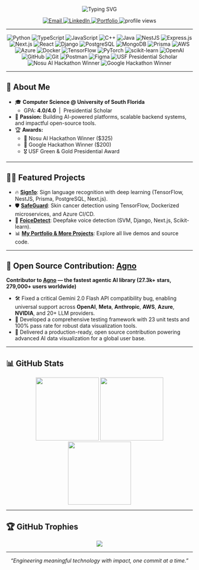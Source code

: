 <!-- Banner/Introduction -->
<p align="center">
  <img src="https://readme-typing-svg.herokuapp.com?color=36BCF7&size=34&center=true&vCenter=true&lines=Hi%2C+I'm+Khang+Dang!+%F0%9F%91%8B;Software+Engineer+%7C+AI+Enthusiast+%7C+Backend+Developer" alt="Typing SVG">
</p>

<p align="center">
  <a href="mailto:kaizerdang.work@gmail.com">
    <img src="https://img.shields.io/badge/email-kaizerdang.work@gmail.com-red?style=flat-square&logo=gmail" alt="Email"/>
  </a>
  <a href="https://www.linkedin.com/in/khangphuvinhdang/">
    <img src="https://img.shields.io/badge/LinkedIn-KhangDang-blue?style=flat-square&logo=linkedin" alt="LinkedIn"/>
  </a>
  <a href="https://portfolio-git-main-khangdang1690s-projects.vercel.app/">
    <img src="https://img.shields.io/badge/Portfolio-Visit-green?style=flat-square&logo=vercel" alt="Portfolio"/>
  </a>
  <img src="https://komarev.com/ghpvc/?username=Khangdang1690&style=flat-square" alt="profile views"/>
</p>

---

<!-- Highlighted Badges & Shields -->
<p align="center">
  <!-- Languages -->
  <img src="https://img.shields.io/badge/Python-3670A0?style=for-the-badge&logo=python&logoColor=ffdd54" alt="Python"/>
  <img src="https://img.shields.io/badge/TypeScript-007ACC?style=for-the-badge&logo=typescript&logoColor=white" alt="TypeScript"/>
  <img src="https://img.shields.io/badge/JavaScript-F7DF1E?style=for-the-badge&logo=javascript&logoColor=black" alt="JavaScript"/>
  <img src="https://img.shields.io/badge/C++-00599C?style=for-the-badge&logo=c%2B%2B&logoColor=white" alt="C++"/>
  <img src="https://img.shields.io/badge/Java-ED8B00?style=for-the-badge&logo=java&logoColor=white" alt="Java"/>
  <!-- Frameworks -->
  <img src="https://img.shields.io/badge/NestJS-E0234E?style=for-the-badge&logo=nestjs&logoColor=white" alt="NestJS"/>
  <img src="https://img.shields.io/badge/Express.js-404D59?style=for-the-badge&logo=express&logoColor=white" alt="Express.js"/>
  <img src="https://img.shields.io/badge/Next.js-000000?style=for-the-badge&logo=nextdotjs&logoColor=white" alt="Next.js"/>
  <img src="https://img.shields.io/badge/React-61DAFB?style=for-the-badge&logo=react&logoColor=black" alt="React"/>
  <img src="https://img.shields.io/badge/Django-092E20?style=for-the-badge&logo=django&logoColor=white" alt="Django"/>
  <!-- Databases -->
  <img src="https://img.shields.io/badge/PostgreSQL-316192?style=for-the-badge&logo=postgresql&logoColor=white" alt="PostgreSQL"/>
  <img src="https://img.shields.io/badge/MongoDB-4EA94B?style=for-the-badge&logo=mongodb&logoColor=white" alt="MongoDB"/>
  <img src="https://img.shields.io/badge/Prisma-3982CE?style=for-the-badge&logo=Prisma&logoColor=white" alt="Prisma"/>
  <!-- DevOps & Cloud -->
  <img src="https://img.shields.io/badge/AWS-FF9900?style=for-the-badge&logo=amazonaws&logoColor=white" alt="AWS"/>
  <img src="https://img.shields.io/badge/Azure-0072C6?style=for-the-badge&logo=microsoftazure&logoColor=white" alt="Azure"/>
  <img src="https://img.shields.io/badge/Docker-2496ED?style=for-the-badge&logo=docker&logoColor=white" alt="Docker"/>
  <!-- ML/AI -->
  <img src="https://img.shields.io/badge/TensorFlow-FF6F00?style=for-the-badge&logo=TensorFlow&logoColor=white" alt="TensorFlow"/>
  <img src="https://img.shields.io/badge/PyTorch-EE4C2C?style=for-the-badge&logo=PyTorch&logoColor=white" alt="PyTorch"/>
  <img src="https://img.shields.io/badge/ScikitLearn-F7931E?style=for-the-badge&logo=scikit-learn&logoColor=white" alt="scikit-learn"/>
  <img src="https://img.shields.io/badge/OpenAI-412991?style=for-the-badge&logo=openai&logoColor=white" alt="OpenAI"/>
  <!-- Tools -->
  <img src="https://img.shields.io/badge/GitHub-181717?style=for-the-badge&logo=github&logoColor=white" alt="GitHub"/>
  <img src="https://img.shields.io/badge/Git-F05032?style=for-the-badge&logo=git&logoColor=white" alt="Git"/>
  <img src="https://img.shields.io/badge/Postman-FF6C37?style=for-the-badge&logo=postman&logoColor=white" alt="Postman"/>
  <img src="https://img.shields.io/badge/Figma-F24E1E?style=for-the-badge&logo=figma&logoColor=white" alt="Figma"/>
  <!-- Achievements -->
  <img src="https://img.shields.io/badge/USF%20Presidential%20Scholar-Gold?style=for-the-badge&logo=academia&logoColor=white" alt="USF Presidential Scholar"/>
  <img src="https://img.shields.io/badge/Nosu%20AI%20Hackathon%20Winner-%2334D058?style=for-the-badge&logo=hackthebox&logoColor=white" alt="Nosu AI Hackathon Winner"/>
  <img src="https://img.shields.io/badge/Google%20Hackathon%20Winner-%23EA4335?style=for-the-badge&logo=google&logoColor=white" alt="Google Hackathon Winner"/>
</p>

---

## 💫 About Me

- 🎓 **Computer Science @ University of South Florida**
  - GPA: **4.0/4.0** &nbsp;|&nbsp; Presidential Scholar
- 🚀 **Passion:** Building AI-powered platforms, scalable backend systems, and impactful open-source tools.
- 🏆 **Awards:**  
  - 🥇 Nosu AI Hackathon Winner ($325)  
  - 🥈 Google Hackathon Winner ($200)  
  - 🎖️ USF Green & Gold Presidential Award

---

## 🧑‍💻 Featured Projects

- 🔥 [**Sign1o**](https://devpost.com/software/sign1o): Sign language recognition with deep learning (TensorFlow, NestJS, Prisma, PostgreSQL, Next.js).
- 🛡️ [**SafeGuard**](https://devpost.com/software/safeguard-oq572w): Skin cancer detection using TensorFlow, Dockerized microservices, and Azure CI/CD.
- 🎤 [**FoiceDetect**](https://devpost.com/software/foicedetect): Deepfake voice detection (SVM, Django, Next.js, Scikit-learn).
- 📊 [**My Portfolio & More Projects**](https://portfolio-git-main-khangdang1690s-projects.vercel.app/): Explore all live demos and source code.

---

## 🌟 Open Source Contribution: [Agno](https://github.com/agno-agi/agno)

<p>
  <b>Contributor to <a href="https://github.com/agno-agi/agno">Agno</a> — the fastest agentic AI library (27.3k+ stars, 279,000+ users worldwide)</b><br>
  <ul>
    <li>🛠️ Fixed a critical Gemini 2.0 Flash API compatibility bug, enabling universal support across <b>OpenAI</b>, <b>Meta</b>, <b>Anthropic</b>, <b>AWS</b>, <b>Azure</b>, <b>NVIDIA</b>, and 20+ LLM providers.</li>
    <li>🧪 Developed a comprehensive testing framework with 23 unit tests and 100% pass rate for robust data visualization tools.</li>
    <li>🚀 Delivered a production-ready, open source contribution powering advanced AI data visualization for a global user base.</li>
  </ul>
</p>

---

## 📊 GitHub Stats

<p align="center">
  <img src="https://github-readme-stats.vercel.app/api?username=Khangdang1690&theme=tokyonight&hide_border=false&include_all_commits=true&count_private=true" height="170"/>
  <img src="https://nirzak-streak-stats.vercel.app/?user=Khangdang1690&theme=tokyonight&hide_border=false" height="170"/>
  <img src="https://github-readme-stats.vercel.app/api/top-langs/?username=Khangdang1690&theme=tokyonight&hide_border=false&layout=compact" height="170"/>
</p>

---

## 🏆 GitHub Trophies

<p align="center">
  <img src="https://github-profile-trophy.vercel.app/?username=Khangdang1690&theme=radical&no-frame=false&no-bg=true&margin-w=4"/>
</p>

---

<!-- Footer Quote or Signature -->
<p align="center"><i>“Engineering meaningful technology with impact, one commit at a time.”</i></p>
